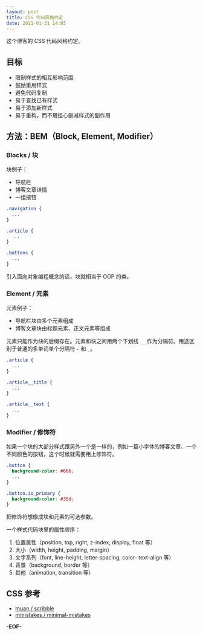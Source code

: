```yaml
---
layout: post
title: CSS 代码风格约定
date: 2021-01-31 14:03
---
```


这个博客的 CSS 代码风格约定。

## 目标

- 限制样式的相互影响范围
- 鼓励重用样式
- 避免代码复制
- 易于查找已有样式
- 易于添加新样式
- 易于重构，而不用担心删减样式的副作用

## 方法：BEM（Block, Element, Modifier）

### Blocks / 块

块例子：

- 导航栏
- 博客文章详情
- 一组按钮

```css
.navigation {
  ...
}

.article {
  ...
}

.buttons {
  ...
}
```

引入面向对象编程概念的话，块就相当于 OOP 的类。

### Element / 元素

元素例子：

- 导航栏块由多个元素组成
- 博客文章块由标题元素、正文元素等组成

元素只能作为块的后缀存在。元素和块之间用两个下划线 `__` 作为分隔符。用途区别于普通的多单词单个分隔符 `-` 和 `_`。

```css
.article {
  ...
}

.article__title {
  ...
}

.article__text {
  ...
}
```

### Modifier / 修饰符

如果一个块的大部分样式跟另外一个是一样的，例如一篇小字体的博客文章、一个不同颜色的按钮，这个时候就需要用上修饰符。

```css
.button {
  background-color: #666;
  ...
}

.button.is_primary {
  background-color: #35d;
}
```

把修饰符想像成块和元素的可选参数。

一个样式代码块里的属性顺序：

1. 位置属性（position, top, right, z-index, display, float 等）
2. 大小（width, height, padding, margin）
3. 文字系列（font, line-height, letter-spacing, color- text-align 等）
4. 背景（background, border 等）
5. 其他（animation, transition 等）

## CSS 参考

- [muan / scribble](https://github.com/muan/scribble)
- [mmistakes / minimal-mistakes](https://github.com/mmistakes/minimal-mistakes)

**-EOF-**
